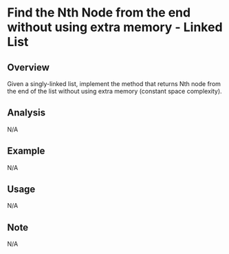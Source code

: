# Find the Nth Node from the end without using extra memory - Linked List 

Overview
---
Given a singly-linked list, implement the method that returns Nth node from
the end of the list without using extra memory (constant space complexity).

Analysis
---
N/A

Example
---
N/A

Usage
---
N/A

Note
---
N/A
